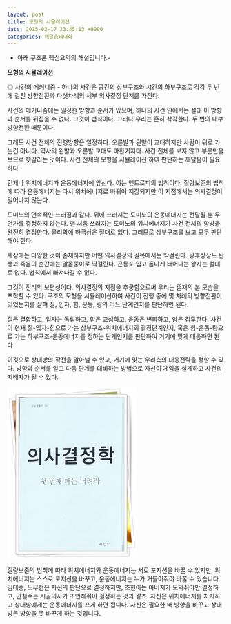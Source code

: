 ```yaml
---
layout: post
title: 모형의 시뮬레이션
date: 2015-02-17 23:45:13 +0900
categories: 깨달음의대화
---
```

- 아래 구조론 핵심요약의 해설입니다.-

  


  
    
**모형의 시뮬레이션** 

  


◎ 사건의 메커니즘 - 하나의 사건은 공간의 상부구조와 시간의 하부구조로 각각 두 번에 걸친 방향전환과 다섯차례의 세부 의사결정 단계를 가진다. 

  


사건의 메커니즘에는 일정한 방향과 순서가 있으며, 하나의 사건 안에서는 절대 이 방향과 순서를 뒤집을 수 없다. 그것이 법칙이다. 그러나 우리는 흔히 착각한다. 두 번의 내부 방향전환 때문이다. 

  


그래도 사건 전체의 진행방향은 일정하다. 오른발과 왼발이 교대하지만 사람이 뒤로 가는건 아니다. 역사의 왼발과 오른발 교대도 마찬기지다. 사건 전체를 보지 않고 부분만을 보므로 헷갈리는 것이다. 사건 전체의 모형을 시뮬레이션 하여 판단하는 깨달음이 필요하다. 

  


언제나 위치에너지가 운동에너지에 앞선다. 이는 엔트로피의 법칙이다. 질량보존의 법칙에 따라 운동에너지는 다시 위치에너지로 바뀌어 저장되지만 이 지점에서는 의사결정이 일어나지 않는다. 

  


도미노의 연속적인 쓰러짐과 같다. 뒤에 쓰러지는 도미노의 운동에너지는 전달될 뿐 무언가를 결정하지 않는다. 맨 처음 쓰러지는 도미노의 위치에너지가 사건 전체의 향방을 완전히 결정한다. 물리학에 하극상은 절대로 없다. 그러므로 상부구조를 보고 모두 판단해야 한다.

  


세상에는 다양한 것이 존재하지만 어떤 의사결정의 길목에서는 딱걸린다. 왕후장상도 탄생과 죽음의 순간에는 알몸뚱이로 딱걸린다. 곤룡포 입고 폼나게 태어나는 왕자는 절대로 없다. 법칙에서 빠져나갈 수 없다. 

  


그것이 진리의 보편성이다. 의사결정의 지점을 추궁함으로써 우리는 존재의 본 모습을 포착할 수 있다. 구조의 모형을 시뮬레이션하여 사건이 진행 중에 몇 차례의 방향전환이 있었는지를 살펴 질, 입자, 힘, 운동, 량의 어느 단계인지를 판단하면 된다.

  


질은 결합하고, 입자는 독립하고, 힘은 교섭하고, 운동은 변화하고, 양은 침투한다. 사건이 현재 질-입자-힘으로 가는 상부구조-위치에너지의 결정단계인지, 혹은 힘-운동-량으로 가는 하부구조-운동에너지를 정하는 단계인지를 판단하여 거기에 맞게 대응하면 된다. 

  


이것으로 상대방의 작전을 알아낼 수 있고, 거기에 맞는 우리측의 대응전략을 정할 수 있다. 방향과 순서를 알고 다음 단계를 대비하는 방법으로 자신이 게임을 설계하고 사건의 지배자가 될 수 있다. 

  


  



<img src="files/attach/images/198/065/567/111.JPG" alt="111.JPG" width="300" height="397" />   


  


질량보존의 법칙에 따라 위치에너지와 운동에너지는 서로 포지션을 바꿀 수 있지만, 위치에너지는 스스로 포지션을 바꾸고, 운동에너지는 누가 거들어줘야 바꿀 수 있습니다. 김대중, 노무현은 자신의 판단으로 결정하지만, 조현아는 아버지가 도와줘야만 결정하고, 안철수는 시골의사가 조언해줘야 결정하는 것과 같죠. 자신은 위치에너지를 차지하고 상대방에게는 운동에너지를 쓰게 하면 됩니다. 자신은 필요한 때 방향을 바꾸고 상대방은 방향을 못 바꾸게 하는 것입니다.